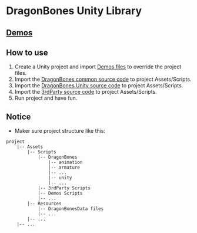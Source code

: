 # DragonBones Unity Library

## [Demos](./Demos/)

## How to use
1. Create a Unity project and import [Demos files](./Demos/) to override the project files.
2. Import the [DragonBones common source code](../DragonBones/src/) to project Assets/Scripts.
3. Import the [DragonBones Unity source code](./src/) to project Assets/Scripts.
4. Import the [3rdParty source code](../3rdParty/) to project Assets/Scripts.
5. Run project and have fun.

## Notice
* Maker sure project structure like this:
```
project
    |-- Assets
        |-- Scripts
            |-- DragonBones
                |-- animation
                |-- armature
                |-- ...
                |-- unity
                |-- ...
            |-- 3rdParty Scripts
            |-- Demos Scripts
            |-- ...
        |-- Resources
            |-- DragonBonesData files
            |-- ...
        |-- ...
    |-- ...
```